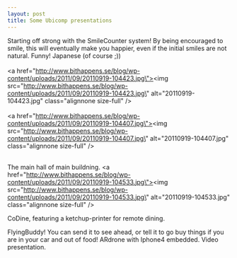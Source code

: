 ```yaml
---
layout: post
title: Some Ubicomp presentations
---
```


Starting off strong with the SmileCounter system! By being encouraged to smile, this will eventually make you happier, even if the initial smiles are not natural.
Funny! Japanese (of course ;))
<br /><br /><a href=\"http://www.bithappens.se/blog/wp-content/uploads/2011/09/20110919-104423.jpg\"><img src=\"http://www.bithappens.se/blog/wp-content/uploads/2011/09/20110919-104423.jpg\" alt=\"20110919-104423.jpg\" class=\"alignnone size-full\" /></a><br /><br /><a href=\"http://www.bithappens.se/blog/wp-content/uploads/2011/09/20110919-104407.jpg\"><img src=\"http://www.bithappens.se/blog/wp-content/uploads/2011/09/20110919-104407.jpg\" alt=\"20110919-104407.jpg\" class=\"alignnone size-full\" /></a><br /><br />

The main hall of main buildning.
<a href=\"http://www.bithappens.se/blog/wp-content/uploads/2011/09/20110919-104533.jpg\"><img src=\"http://www.bithappens.se/blog/wp-content/uploads/2011/09/20110919-104533.jpg\" alt=\"20110919-104533.jpg\" class=\"alignnone size-full\" /></a>



CoDine, featuring a ketchup-printer for remote dining.


FlyingBuddy! You can send it to see ahead, or tell it to go buy things if you are in your car and out of food! ARdrone with Iphone4 embedded.
Video presentation.